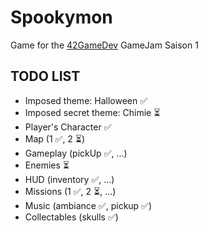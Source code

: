 # Spookymon

Game for the [42GameDev](https://42gamedev.fr) GameJam Saison 1

## TODO LIST

- Imposed theme: Halloween ✅
- Imposed secret theme: Chimie ⏳
- Player's Character ✅
- Map (1 ✅, 2 ⏳)
- Gameplay (pickUp ✅, ...)
- Enemies ⏳
- HUD (inventory ✅, ...)
- Missions (1 ✅, 2 ⏳, ...)
- Music (ambiance ✅, pickup ✅)
- Collectables (skulls ✅)
